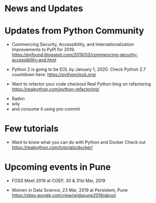 News and Updates
================

Updates from Python Community
=============================

* Commencing Security, Accessibility, and Internationalization Improvements to PyPI for 2019.
https://pyfound.blogspot.com/2019/03/commencing-security-accessibility-and.html

* Python 2 is going to be EOL by January 1, 2020.
Check Python 2.7 countdown here: https://pythonclock.org/

* Want to refactor your code checkout Real Python blog on refactoring
https://realpython.com/python-refactoring/
- Radon
- wily
- and consume it using pre-commit

Few tutorials
=============

* Want to know what you can do with Python and Docker
Check out https://realpython.com/tutorials/docker/

Upcoming events in Pune
=======================
* FOSS Meet 2019 at COEP, 30 & 31st Mar, 2019

* Women in Data Science, 23 Mar, 2019 at Persistent, Pune
  https://sites.google.com/view/widspune2019/about
